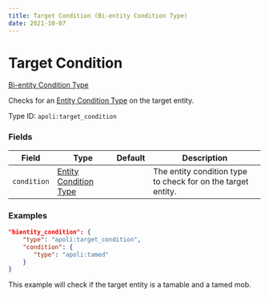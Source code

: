 ```yaml
---
title: Target Condition (Bi-entity Condition Type)
date: 2021-10-07
---
```


# Target Condition

[Bi-entity Condition Type](../bientity_condition_types.md)

Checks for an [Entity Condition Type](../entity_condition_types.md) on the target entity.

Type ID: `apoli:target_condition`

### Fields

| Field       | Type                                                  | Default | Description                                                  |
| ----------- | ----------------------------------------------------- | ------- | ------------------------------------------------------------ |
| `condition` | [Entity Condition Type](../entity_condition_types.md) |         | The entity condition type to check for on the target entity. |

### Examples

```json
"bientity_condition": {
    "type": "apoli:target_condition",
    "condition": {
       "type": "apoli:tamed"
    }
}
```

This example will check if the target entity is a tamable and a tamed mob.
